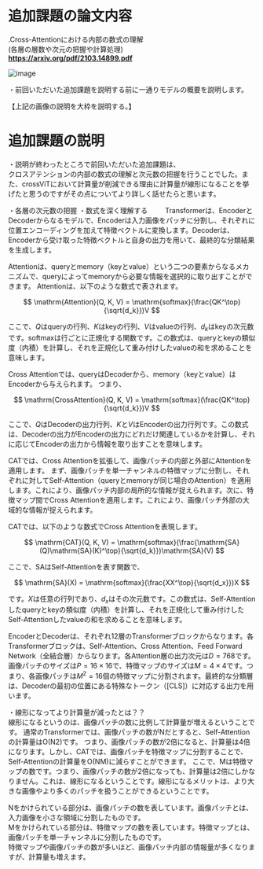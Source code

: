 # 追加課題の論文内容

.Cross-Attentionにおける内部の数式の理解  
(各層の層数や次元の把握や計算処理)  
**https://arxiv.org/pdf/2103.14899.pdf**

![image](https://github.com/Yuma-Tsukakoshi/CrossViT-Summary-/assets/107422037/86926816-82a9-41c5-8377-06a48d7580bc)

・前回いただいた追加課題を説明する前に一通りモデルの概要を説明します。  

【上記の画像の説明を大枠を説明する。】

# 追加課題の説明　
・説明が終わったところで前回いただいた追加課題は、  
クロスアテンションの内部の数式の理解と次元数の把握を行うことでした。また、crossViTにおいて計算量が削減できる理由に計算量が線形になることを挙げたと思うのですがその点についてより詳しく話せたらと思います。

・各層の次元数の把握 ・数式を深く理解する 　　
Transformerは、EncoderとDecoderからなるモデルで、Encoderは入力画像をパッチに分割し、それぞれに位置エンコーディングを加えて特徴ベクトルに変換します。Decoderは、Encoderから受け取った特徴ベクトルと自身の出力を用いて、最終的な分類結果を生成します。

Attentionは、queryとmemory（keyとvalue）という二つの要素からなるメカニズムで、queryによってmemoryから必要な情報を選択的に取り出すことができます。 Attentionは、以下のような数式で表されます。

$$
\mathrm{Attention}(Q, K, V) = \mathrm{softmax}(\frac{QK^\top}{\sqrt{d_k}})V
$$

ここで、$Q$はqueryの行列、$K$はkeyの行列、$V$はvalueの行列、$d_k$はkeyの次元数です。$\mathrm{softmax}$は行ごとに正規化する関数です。この数式は、queryとkeyの類似度（内積）を計算し、それを正規化して重み付けしたvalueの和を求めることを意味します。

Cross Attentionでは、queryはDecoderから、memory（keyとvalue）はEncoderから与えられます。 つまり、

$$
\mathrm{CrossAttention}(Q, K, V) = \mathrm{softmax}(\frac{QK^\top}{\sqrt{d_k}})V
$$

ここで、$Q$はDecoderの出力行列、$K$と$V$はEncoderの出力行列です。この数式は、Decoderの出力がEncoderの出力にどれだけ関連しているかを計算し、それに応じてEncoderの出力から情報を取り出すことを意味します。

CATでは、Cross Attentionを拡張して、画像パッチの内部と外部にAttentionを適用します。 まず、画像パッチを単一チャンネルの特徴マップに分割し、それぞれに対してSelf-Attention（queryとmemoryが同じ場合のAttention）を適用します。これにより、画像パッチ内部の局所的な情報が捉えられます。次に、特徴マップ間でCross Attentionを適用します。これにより、画像パッチ外部の大域的な情報が捉えられます。

CATでは、以下のような数式でCross Attentionを表現します。

$$
\mathrm{CAT}(Q, K, V) = \mathrm{softmax}(\frac{\mathrm{SA}(Q)\mathrm{SA}(K)^\top}{\sqrt{d_k}})\mathrm{SA}(V)
$$

ここで、$\mathrm{SA}$はSelf-Attentionを表す関数で、

$$
\mathrm{SA}(X) = \mathrm{softmax}(\frac{XX^\top}{\sqrt{d_x}})X
$$

です。$X$は任意の行列であり、$d_x$はその次元数です。この数式は、Self-Attentionしたqueryとkeyの類似度（内積）を計算し、それを正規化して重み付けしたSelf-Attentionしたvalueの和を求めることを意味します。

EncoderとDecoderは、それぞれ12層のTransformerブロックからなります。各Transformerブロックは、Self-Attention、Cross Attention、Feed Forward Network（全結合層）からなります。各Attention層の出力次元は$D=768$です。画像パッチのサイズは$P=16\times 16$で、特徴マップのサイズは$M=4\times 4$です。つまり、各画像パッチは$M^2=16$個の特徴マップに分割されます。最終的な分類層は、Decoderの最初の位置にある特殊なトークン（[CLS]）に対応する出力を用います。

・線形になってより計算量が減ったとは？？  
線形になるというのは、画像パッチの数に比例して計算量が増えるということです。 通常のTransformerでは、画像パッチの数がNだとすると、Self-Attentionの計算量はO(N2)です。 つまり、画像パッチの数が2倍になると、計算量は4倍になります。しかし、CATでは、画像パッチを特徴マップに分割することで、Self-Attentionの計算量をO(NM)に減らすことができます。 ここで、Mは特徴マップの数です。つまり、画像パッチの数が2倍になっても、計算量は2倍にしかなりません。これは、線形になるということです。線形になるメリットは、より大きな画像やより多くのパッチを扱うことができるということです。

Nをかけられている部分は、画像パッチの数を表しています。画像パッチとは、入力画像を小さな領域に分割したものです。  
Mをかけられている部分は、特徴マップの数を表しています。特徴マップとは、画像パッチを単一チャンネルに分割したものです。  
特徴マップや画像パッチの数が多いほど、画像パッチ内部の情報量が多くなりますが、計算量も増えます。

